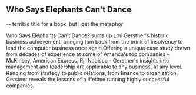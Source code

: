 ## Who Says Elephants Can't Dance
-- terrible title for a book, but I get the metaphor

Who Says Elephants Can't Dance? sums up Lou Gerstner's historic business achievement, bringing Ibm back from the brink of insolvency to lead the computer business once again.Offering a unique case study drawn from decades of experience at some of America's top companies - McKinsey, American Express, Rjr Nabisco - Gerstner's insights into management and leadership are applicable to any business, at any level. Ranging from strategy to public relations, from finance to organization, Gerstner reveals the lessons of a lifetime running highly successful companies.
